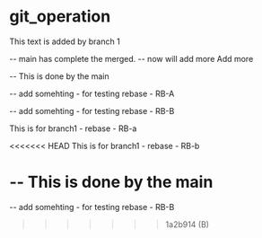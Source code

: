 # git_operation

This text is added by branch 1

-- main has complete the merged.
-- now will add more 
Add more 

-- This is done by the main

-- add somehting - for testing rebase - RB-A

-- add somehting - for testing rebase - RB-B



This is for branch1 - rebase - RB-a

<<<<<<< HEAD
This is for branch1 - rebase - RB-b

-- This is done by the main
=======
-- add somehting - for testing rebase - RB-B
>>>>>>> 1a2b914 (B)
